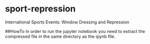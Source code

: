 # sport-repression
International Sports Events: Window Dressing and Repression


##HowTo
In order to run the jupyter notebook you need to extract the compressed file in the same directory as the ipynb file.
